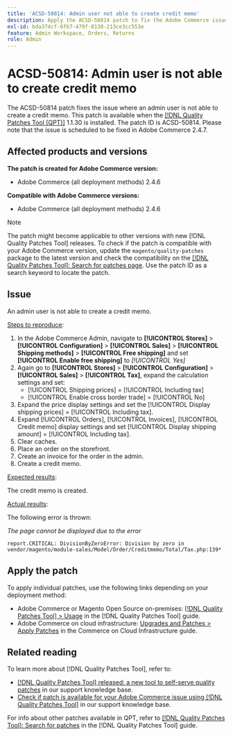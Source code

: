 ```yaml
---
title: 'ACSD-50814: Admin user not able to create credit memo'
description: Apply the ACSD-50814 patch to fix the Adobe Commerce issue where an admin user is not able to create a credit memo.
exl-id: bda374cf-6fb7-479f-8130-213ce3cc553e
feature: Admin Workspace, Orders, Returns
role: Admin
---
```

# ACSD-50814: Admin user is not able to create credit memo

The ACSD-50814 patch fixes the issue where an admin user is not able to create a credit memo. This patch is available when the [[!DNL Quality Patches Tool (QPT)]](https://experienceleague.adobe.com/en/docs/commerce-knowledge-base/kb/announcements/commerce-announcements/magento-quality-patches-released-new-tool-to-self-serve-quality-patches) 1.1.30 is installed. The patch ID is ACSD-50814. Please note that the issue is scheduled to be fixed in Adobe Commerce 2.4.7.

## Affected products and versions

**The patch is created for Adobe Commerce version:**

* Adobe Commerce (all deployment methods) 2.4.6

**Compatible with Adobe Commerce versions:**

* Adobe Commerce (all deployment methods) 2.4.6

>[!NOTE]
>
>The patch might become applicable to other versions with new [!DNL Quality Patches Tool] releases. To check if the patch is compatible with your Adobe Commerce version, update the `magento/quality-patches` package to the latest version and check the compatibility on the [[!DNL Quality Patches Tool]: Search for patches page](https://experienceleague.adobe.com/tools/commerce-quality-patches/index.html). Use the patch ID as a search keyword to locate the patch.

## Issue

An admin user is not able to create a credit memo.

<u>Steps to reproduce</u>:

1. In the Adobe Commerce Admin, navigate to **[!UICONTROL Stores]** > **[!UICONTROL Configuration]** > **[!UICONTROL Sales]** > **[!UICONTROL Shipping methods]** > **[!UICONTROL Free shipping]** and set **[!UICONTROL Enable free shipping]** to *[!UICONTROL Yes]*
1. Again go to **[!UICONTROL Stores]** > **[!UICONTROL Configuration]** > **[!UICONTROL Sales]** > **[!UICONTROL Tax]**, expand the calculation settings and set:
    * [!UICONTROL Shipping prices] = [!UICONTROL Including tax]
    * [!UICONTROL Enable cross border trade] = [!UICONTROL No]
1. Expand the price display settings and set the [!UICONTROL Display shipping prices] = [!UICONTROL Including tax].
1. Expand [!UICONTROL Orders], [!UICONTROL Invoices], [!UICONTROL Credit memo] display settings and set [!UICONTROL Display shipping amount] = [!UICONTROL Including tax].
1. Clear caches.
1. Place an order on the storefront.
1. Create an invoice for the order in the admin.
1. Create a credit memo.

<u>Expected results</u>:

The credit memo is created.

<u>Actual results</u>:

The following error is thrown:

*The page cannot be displayed due to the error*

```
report.CRITICAL: DivisionByZeroError: Division by zero in vendor/magento/module-sales/Model/Order/Creditmemo/Total/Tax.php:139*
```

## Apply the patch

To apply individual patches, use the following links depending on your deployment method:

* Adobe Commerce or Magento Open Source on-premises: [[!DNL Quality Patches Tool] > Usage](https://experienceleague.adobe.com/docs/commerce-operations/tools/quality-patches-tool/usage.html) in the [!DNL Quality Patches Tool] guide.
* Adobe Commerce on cloud infrastructure: [Upgrades and Patches > Apply Patches](https://experienceleague.adobe.com/docs/commerce-cloud-service/user-guide/develop/upgrade/apply-patches.html) in the Commerce on Cloud Infrastructure guide.

## Related reading

To learn more about [!DNL Quality Patches Tool], refer to:

* [[!DNL Quality Patches Tool] released: a new tool to self-serve quality patches](https://experienceleague.adobe.com/en/docs/commerce-knowledge-base/kb/announcements/commerce-announcements/magento-quality-patches-released-new-tool-to-self-serve-quality-patches) in our support knowledge base.
* [Check if patch is available for your Adobe Commerce issue using [!DNL Quality Patches Tool]](/help/support-tools/patches-available-in-qpt-tool/check-patch-for-magento-issue-with-magento-quality-patches.md) in our support knowledge base.

For info about other patches available in QPT, refer to [[!DNL Quality Patches Tool]: Search for patches](https://experienceleague.adobe.com/tools/commerce-quality-patches/index.html) in the [!DNL Quality Patches Tool] guide.

